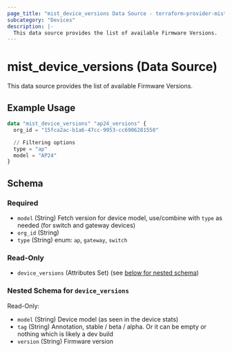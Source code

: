 ```yaml
---
page_title: "mist_device_versions Data Source - terraform-provider-mist"
subcategory: "Devices"
description: |-
  This data source provides the list of available Firmware Versions.
---
```


# mist_device_versions (Data Source)

This data source provides the list of available Firmware Versions.


## Example Usage

```terraform
data "mist_device_versions" "ap24_versions" {
  org_id = "15fca2ac-b1a6-47cc-9953-cc6906281550"

  // Filtering options
  type = "ap"
  model = "AP24"
}
```

<!-- schema generated by tfplugindocs -->
## Schema

### Required

- `model` (String) Fetch version for device model, use/combine with `type` as needed (for switch and gateway devices)
- `org_id` (String)
- `type` (String) enum: `ap`, `gateway`, `switch`

### Read-Only

- `device_versions` (Attributes Set) (see [below for nested schema](#nestedatt--device_versions))

<a id="nestedatt--device_versions"></a>
### Nested Schema for `device_versions`

Read-Only:

- `model` (String) Device model (as seen in the device stats)
- `tag` (String) Annotation, stable / beta / alpha. Or it can be empty or nothing which is likely a dev build
- `version` (String) Firmware version